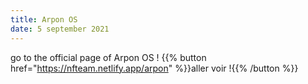 ```yaml
---
title: Arpon OS
date: 5 september 2021
---
```

go to the official page of Arpon OS !
{{% button href="https://nfteam.netlify.app/arpon" %}}aller voir !{{% /button %}}
